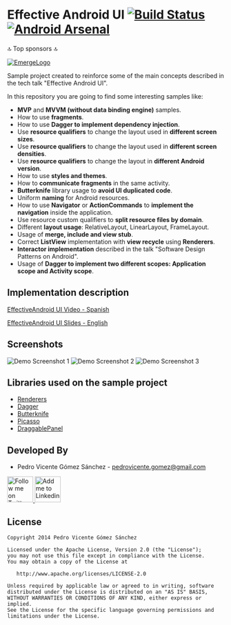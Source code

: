 Effective Android UI [![Build Status](https://travis-ci.org/pedrovgs/EffectiveAndroidUI.svg?branch=master)](https://travis-ci.org/pedrovgs/EffectiveAndroidUI) [![Android Arsenal](https://img.shields.io/badge/Android%20Arsenal-EffectiveAndroidUI-brightgreen.svg?style=flat)](https://android-arsenal.com/details/1/1347)
====================

🔝 Top sponsors 🔝 

[![EmergeLogo](https://www.emergetools.com/images/emergetoolsstandard.png)](https://www.emergetools.com)

Sample project created to reinforce some of the main concepts described in the tech talk "Effective Android UI".

In this repository you are going to find some interesting samples like:

* **MVP** and **MVVM (without data binding engine)** samples.
* How to use **fragments**.
* How to use **Dagger to implement dependency injection**.
* Use **resource qualifiers** to change the layout used in **different screen sizes**.
* Use **resource qualifiers** to change the layout used in **different screen densities**.
* Use **resource qualifiers** to change the layout in **different Android version**.
* How to use **styles and themes**.
* How to **communicate fragments** in the same activity.
* **Butterknife** library usage to **avoid UI duplicated code**.
* Uniform **naming** for Android resources.
* How to use **Navigator** or **ActionCommands** to **implement the navigation** inside the application.
* Use resource custom qualifiers to **split resource files by domain**.
* Different **layout usage**: RelativeLayout, LinearLayout, FrameLayout.
* Usage of **merge, include and view stub**.
* Correct **ListView** implementation with **view recycle** using **Renderers**.
* **Interactor implementation** described in the talk "Software Design Patterns on Android".
* Usage of **Dagger to implement two different scopes: Application scope and Activity scope**.

Implementation description
--------------------------

[EffectiveAndroid UI Video - Spanish][4]

[EffectiveAndroid UI Slides - English][5]

Screenshots
------------

![Demo Screenshot 1][1]
![Demo Screenshot 2][2]
![Demo Screenshot 3][3]

Libraries used on the sample project
------------------------------------

* [Renderers][6]
* [Dagger][7]
* [Butterknife][8]
* [Picasso][9]
* [DraggablePanel][10]


Developed By
------------

* Pedro Vicente Gómez Sánchez - <pedrovicente.gomez@gmail.com>

<a href="https://twitter.com/pedro_g_s">
  <img alt="Follow me on Twitter" src="https://image.freepik.com/iconos-gratis/twitter-logo_318-40209.jpg" height="60" width="60"/>
</a>
<a href="https://es.linkedin.com/in/pedrovgs">
  <img alt="Add me to Linkedin" src="https://image.freepik.com/iconos-gratis/boton-del-logotipo-linkedin_318-84979.png" height="60" width="60"/>
</a>


License
-------

    Copyright 2014 Pedro Vicente Gómez Sánchez

    Licensed under the Apache License, Version 2.0 (the "License");
    you may not use this file except in compliance with the License.
    You may obtain a copy of the License at

       http://www.apache.org/licenses/LICENSE-2.0

    Unless required by applicable law or agreed to in writing, software
    distributed under the License is distributed on an "AS IS" BASIS,
    WITHOUT WARRANTIES OR CONDITIONS OF ANY KIND, either express or implied.
    See the License for the specific language governing permissions and
    limitations under the License.

[1]: ./art/screenshot1.png
[2]: ./art/screenshot2.png
[3]: ./art/screenshot3.png
[4]: https://www.youtube.com/watch?v=N6yqe88ysNw
[5]: http://www.slideshare.net/PedroVicenteGmezSnch/effective-android-ui-english
[6]: https://github.com/pedrovgs/Renderers
[7]: https://github.com/square/dagger
[8]: https://github.com/JakeWharton/butterknife
[9]: https://github.com/square/picasso
[10]: https://github.com/pedrovgs/DraggablePanel
